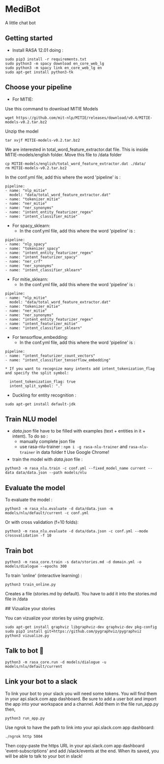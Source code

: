 # MediBot
A little chat bot

## Getting started 
* Install RASA 12.01 doing :
```
sudo pip3 install -r requirements.txt
sudo python3 -m spacy download en_core_web_lg
sudo python3 -m spacy link en_core_web_lg en
sudo apt-get install python3-tk
```

## Choose your pipeline
* For MITIE:

Use this command to download MITIE Models

```
wget https://github.com/mit-nlp/MITIE/releases/download/v0.4/MITIE-models-v0.2.tar.bz2
```


Unzip the model

```
tar xvjf MITIE-models-v0.2.tar.bz2
```

We are interested in total_word_feature_extractor.dat file. This is inside MITIE-models/english folder. Move this file to /data folder

```
cp MITIE-models/english/total_word_feature_extractor.dat ./data/
rm MITIE-models-v0.2.tar.bz2
```


In the conf.yml file, add this where the word 'pipeline' is :

```
pipeline:
- name: "nlp_mitie"
  model: "data/total_word_feature_extractor.dat"
- name: "tokenizer_mitie"
- name: "ner_mitie"
- name: "ner_synonyms"
- name: "intent_entity_featurizer_regex"
- name: "intent_classifier_mitie"
```


* For spacy_sklearn:
	* In the conf.yml file, add this where the word 'pipeline' is :
```
pipeline:
- name: "nlp_spacy"
- name: "tokenizer_spacy"
- name: "intent_entity_featurizer_regex"
- name: "intent_featurizer_spacy"
- name: "ner_crf"
- name: "ner_synonyms"
- name: "intent_classifier_sklearn"
```

* For mitie_sklearn:
	* In the conf.yml file, add this where the word 'pipeline' is :
```
pipeline:
- name: "nlp_mitie"
  model: "data/total_word_feature_extractor.dat"
- name: "tokenizer_mitie"
- name: "ner_mitie"
- name: "ner_synonyms"
- name: "intent_entity_featurizer_regex"
- name: "intent_featurizer_mitie"
- name: "intent_classifier_sklearn"
```

* For tensorflow_embedding:
	* In the conf.yml file, add this where the word 'pipeline' is :
```
pipeline:
- name: "intent_featurizer_count_vectors"
- name: "intent_classifier_tensorflow_embedding"
```

	* If you want to recognize many intents add intent_tokenization_flag and specify the split symbol:
```
  intent_tokenization_flag: true
  intent_split_symbol: "."
```
	

* Duckling for entity recognition :
```
sudo apt-get install default-jdk
```

## Train NLU model
* _data.json_ file have to be filled with examples (text + entities in it + intent).
To do so :
	* manually complete json file
	* use rasa-nlu-trainer : `npm i -g rasa-nlu-trainer` and `rasa-nlu-trainer` in data folder
:heavy_exclamation_mark: Use Google Chrome!
* train the model with _data.json_ file :
```
python3 -m rasa_nlu.train -c conf.yml --fixed_model_name current --data data/data.json --path models/nlu
```

## Evaluate the model
To evaluate the model :
```
python3 -m rasa_nlu.evaluate -d data/data.json -m models/nlu/default/current -c conf.yml
```
Or with cross validation (f=10 folds):
```
python3 -m rasa_nlu.evaluate -d data/data.json -c conf.yml --mode crossvalidation -f 10
```

## Train bot
```
python3 -m rasa_core.train -s data/stories.md -d domain.yml -o models/dialogue --epochs 300
```
To train 'online' (interactive learning) :

```
python3 train_online.py
```
Creates a file (stories.md by default). You have to add it into the stories.md file in /data


## Vizualize your stories

You can vizualize your stories by using graphviz. 
```
sudo apt-get install graphviz libgraphviz-dev graphviz-dev pkg-config
sudo pip3 install git+https://github.com/pygraphviz/pygraphviz
python3 vizualize.py
```

## Talk to bot :space_invader:

```
python3 -m rasa_core.run -d models/dialogue -u models/nlu/default/current
```

## Link your bot to a slack
To link your bot to your slack you will need some tokens. You will find them in your api.slack.com app dashboard. Be sure to add a user bot and import the app into your workspace and a channel.
Add them in the file run_app.py then,

```
python3 run_app.py
```

Use ngrok to have the path to link into your api.slack.com app dashboard:

```
./ngrok http 5004
```

Then copy-paste the https URL in your api.slack.com app dashboard 'event-subscriptions' and add /slack/events at the end.
When its saved, you will be able to talk to your bot in slack!
